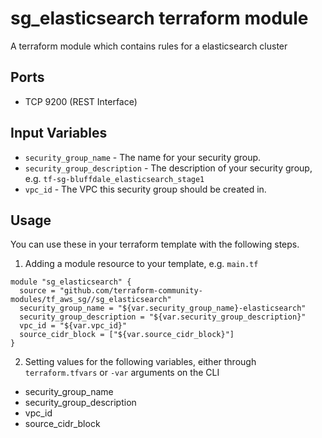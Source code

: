 sg_elasticsearch terraform module
=================================

A terraform module which contains rules for a elasticsearch cluster

Ports
-----

- TCP 9200 (REST Interface)

Input Variables
---------------

- `security_group_name` - The name for your security group.
- `security_group_description` - The description of your security group, e.g. `tf-sg-bluffdale_elasticsearch_stage1`
- `vpc_id` - The VPC this security group should be created in.

Usage
-----

You can use these in your terraform template with the following steps.

1. Adding a module resource to your template, e.g. `main.tf`

```
module "sg_elasticsearch" {
  source = "github.com/terraform-community-modules/tf_aws_sg//sg_elasticsearch"
  security_group_name = "${var.security_group_name}-elasticsearch"
  security_group_description = "${var.security_group_description}"
  vpc_id = "${var.vpc_id}"
  source_cidr_block = ["${var.source_cidr_block}"]
}
```

2. Setting values for the following variables, either through `terraform.tfvars` or `-var` arguments on the CLI

- security_group_name
- security_group_description
- vpc_id
- source_cidr_block
